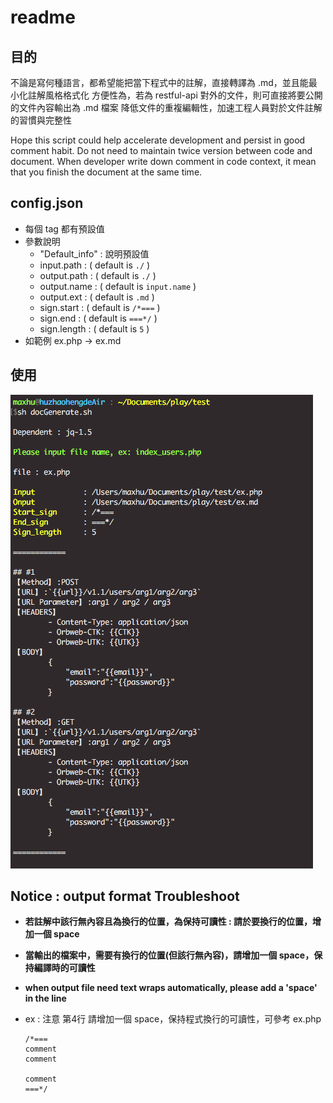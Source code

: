 # readme

## 目的

不論是寫何種語言，都希望能把當下程式中的註解，直接轉譯為 .md，並且能最小化註解風格格式化
方便性為，若為 restful-api 對外的文件，則可直接將要公開的文件內容輸出為 .md 檔案
降低文件的重複編輯性，加速工程人員對於文件註解的習慣與完整性

Hope this script could help accelerate development and persist in good comment habit.
Do not need to maintain twice version between code and document.
When developer write down comment in code context, it mean that you finish the document at the same time. 

## config.json

- 每個 tag 都有預設值
- 參數說明
	- "Default_info" : 說明預設值
	- input.path : ( default is `./` )
	- output.path : ( default is `./` )
	- output.name : ( default is `input.name` )
	- output.ext : ( default is `.md` )
	- sign.start : ( default is `/*===` )
	- sign.end : ( default is `===*/` )
	- sign.length : ( default is `5` )
- 如範例 ex.php -> ex.md

## 使用



![img2](./img2.png)

## Notice : output format Troubleshoot

- **若註解中該行無內容且為換行的位置，為保持可讀性 : 請於要換行的位置，增加一個 space**
- **當輸出的檔案中，需要有換行的位置(但該行無內容)，請增加一個 space，保持編譯時的可讀性**
- **when output file need text wraps automatically, please add a 'space' in the line**
- ex : 注意 第4行 請增加一個 space，保持程式換行的可讀性，可參考 ex.php

	```
	/*===
	comment
	comment
	
	comment
	===*/
	```
